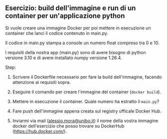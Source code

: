 ## Esercizio: build dell'immagine e run di un container per un'applicazione python

Si vuole creare una immagine Docker per poi mettere in esecuzione un container che lanci il codice contenuto in main.py.

Il codice in main.py stampa a console un numero float compreso tra
0 e 10.

I requisiti della nostra app (main.py) sono di avere bisogno di
python versione 3.10 e di avere installato numpy versione 1.26.4.

Step:
1. Scrivere il Dockerfile necessario per fare la build dell'immagine, facendo attenzione ai requisiti sopra.

2. Eseguire il comando per creare l'immagine del container (```docker build```).

3. Mettere in esecuzione il container. Quale numero ha estratto
il ```main.py```?

4. Fare push dell'immagine appena creata sul registry ufficale Docker Hub.

5. Inviarmi via mail (alessio.mora@unibo.it) il nome della vostra immagine docker dell'esercizio che posso trovare su DockerHub (https://hub.docker.com/).